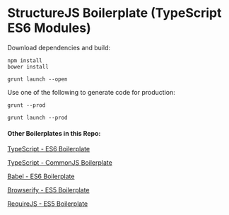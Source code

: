 # StructureJS Boilerplate (TypeScript ES6 Modules)

Download dependencies and build:

    npm install
    bower install

    grunt launch --open

Use one of the following to generate code for production:

`grunt --prod`

`grunt launch --prod`

#### Other Boilerplates in this Repo:
[TypeScript - ES6 Boilerplate](https://github.com/codeBelt/StructureJS-Boilerplate/tree/typescript-es6)

[TypeScript - CommonJS Boilerplate](https://github.com/codeBelt/StructureJS-Boilerplate/tree/typescript-commonjs)

[Babel - ES6 Boilerplate](https://github.com/codeBelt/StructureJS-Boilerplate/tree/babel)

[Browserify - ES5 Boilerplate](https://github.com/codeBelt/StructureJS-Boilerplate/tree/browserify)

[RequireJS - ES5 Boilerplate](https://github.com/codeBelt/StructureJS-Boilerplate/tree/requirejs)
